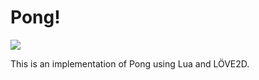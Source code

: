 # Pong!

![](https://d2v9y0dukr6mq2.cloudfront.net/video/thumbnail/2T0t-6V/videoblocks-pong-simple-game-a-simplified-reproduction-mock-up-of-the-classic-pong-game-without-copyrighted-elements-just-two-paddles-throwing-a-ball-captured-from-a-computer-screen-for-added-realism_r0kdqfyae_thumbnail-full01.png)

This is an implementation of Pong using Lua and LÖVE2D.

